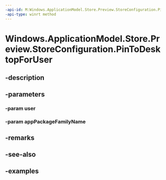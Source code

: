 ```yaml
---
-api-id: M:Windows.ApplicationModel.Store.Preview.StoreConfiguration.PinToDesktopForUser(Windows.System.User,System.String)
-api-type: winrt method
---
```


<!-- Method syntax.
public void StoreConfiguration.PinToDesktopForUser(User user, String appPackageFamilyName)
-->

# Windows.ApplicationModel.Store.Preview.StoreConfiguration.PinToDesktopForUser

## -description

## -parameters
### -param user

### -param appPackageFamilyName

## -remarks

## -see-also

## -examples

